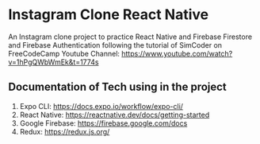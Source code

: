 # Instagram Clone React Native

An Instagram clone project to practice React Native and Firebase Firestore and Firebase Authentication following the tutorial of SimCoder on FreeCodeCamp Youtube Channel: https://www.youtube.com/watch?v=1hPgQWbWmEk&t=1774s

## Documentation of Tech using in the project

1. Expo CLI: https://docs.expo.io/workflow/expo-cli/
2. React Native: https://reactnative.dev/docs/getting-started
3. Google Firebase: https://firebase.google.com/docs
4. Redux: https://redux.js.org/
